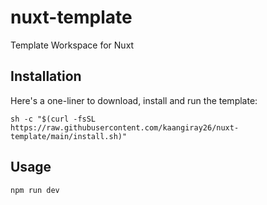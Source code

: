 # nuxt-template
Template Workspace for Nuxt

## Installation
Here's a one-liner to download, install and run the template:
```
sh -c "$(curl -fsSL https://raw.githubusercontent.com/kaangiray26/nuxt-template/main/install.sh)"
```

## Usage
```
npm run dev
```